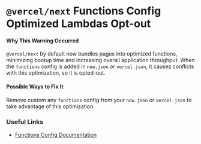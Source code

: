 # `@vercel/next` Functions Config Optimized Lambdas Opt-out

#### Why This Warning Occurred

`@vercel/next` by default now bundles pages into optimized functions, minimizing bootup time and increasing overall application throughput.
When the `functions` config is added in `now.json` or `vercel.json`, it causez conflicts with this optimization, so it is opted-out.

#### Possible Ways to Fix It

Remove custom any `functions` config from your `now.json` or `vercel.json` to take advantage of this optimization.

### Useful Links

- [Functions Config Documentation](https://vercel.com/docs/configuration?query=functions#project/functions)
